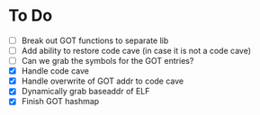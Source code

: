 # To Do

- [ ] Break out GOT functions to separate lib
- [ ] Add ability to restore code cave (in case it is not a code cave)
- [ ] Can we grab the symbols for the GOT entries?
- [X] Handle code cave
- [X] Handle overwrite of GOT addr to code cave
- [X] Dynamically grab baseaddr of ELF
- [X] Finish GOT hashmap
